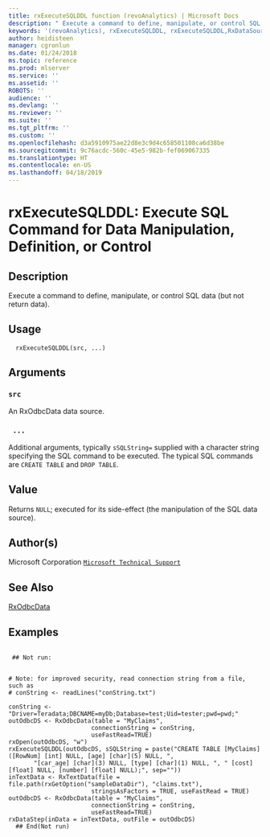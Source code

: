 ```yaml
---
title: rxExecuteSQLDDL function (revoAnalytics) | Microsoft Docs
description: " Execute a command to define, manipulate, or control SQL data (but not  return data). "
keywords: '(revoAnalytics), rxExecuteSQLDDL, rxExecuteSQLDDL,RxDataSource-method,  ~kwd1 ,  ~kwd2 '
author: heidisteen
manager: cgronlun
ms.date: 01/24/2018
ms.topic: reference
ms.prod: mlserver
ms.service: ''
ms.assetid: ''
ROBOTS: ''
audience: ''
ms.devlang: ''
ms.reviewer: ''
ms.suite: ''
ms.tgt_pltfrm: ''
ms.custom: ''
ms.openlocfilehash: d3a5910975ae22d8e3c9d4c658501108ca6d38be
ms.sourcegitcommit: 9c76acdc-560c-45e5-982b-fef069067335
ms.translationtype: HT
ms.contentlocale: en-US
ms.lasthandoff: 04/18/2019
---
```

 # <a name="rxexecutesqlddl--execute-sql-command-for-data-manipulation-definition-or-control"></a>rxExecuteSQLDDL:  Execute SQL Command for Data Manipulation, Definition, or Control  
 ## <a name="description"></a>Description

Execute a command to define, manipulate, or control SQL data (but not return data).


 ## <a name="usage"></a>Usage

```   
  rxExecuteSQLDDL(src, ...)

```


 ## <a name="arguments"></a>Arguments



 ### `src`
  An RxOdbcData data source.  


 ### ` ...`
  Additional arguments, typically `sSQLString=` supplied with a character string specifying the SQL command to be executed. The typical SQL commands are `CREATE TABLE` and `DROP TABLE`.  




 ## <a name="value"></a>Value

Returns `NULL`; executed for its side-effect (the manipulation of the SQL data source).


 ## <a name="authors"></a>Author(s)

Microsoft Corporation [`Microsoft Technical Support`](https://go.microsoft.com/fwlink/?LinkID=698556&clcid=0x409)





 ## <a name="see-also"></a>See Also

[RxOdbcData](RxOdbcData.md)

 ## <a name="examples"></a>Examples

 ```

  ## Not run:


# Note: for improved security, read connection string from a file, such as
# conString <- readLines("conString.txt")

conString <- "Driver=Teradata;DBCNAME=myDb;Database=test;Uid=tester;pwd=pwd;"
outOdbcDS <- RxOdbcData(table = "MyClaims",           
                        connectionString = conString,
                        useFastRead=TRUE)                           
rxOpen(outOdbcDS, "w")                       
rxExecuteSQLDDL(outOdbcDS, sSQLString = paste("CREATE TABLE [MyClaims]([RowNum] [int] NULL, [age] [char](5) NULL, ",
        "[car_age] [char](3) NULL, [type] [char](1) NULL, ", " [cost] [float] NULL, [number] [float] NULL);", sep=""))
inTextData <- RxTextData(file = file.path(rxGetOption("sampleDataDir"), "claims.txt"),
                        stringsAsFactors = TRUE, useFastRead = TRUE)
outOdbcDS <- RxOdbcData(table = "MyClaims",           
                        connectionString = conString,
                        useFastRead=TRUE)                           
rxDataStep(inData = inTextData, outFile = outOdbcDS)   
   ## End(Not run) 
```





